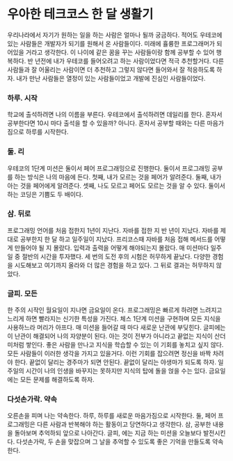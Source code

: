 # 우아한 테크코스 한 달 생활기
우리나라에서 자기가 원하는 일을 하는 사람은 얼마나 될까 궁금하다. 적어도 우테코에 있는 사람들은 개발자가 되기를 원해서 온 사람들이다. 
미래에 휼륭한 프로그래머가 되어있을 거라고 생각한다. 이 나이에 같은 꿈을 꾸는 사람들이랑 함께 공부할 수 있어 행복하다. 
반 년전에 내가 우테코를 들어오려고 하는 사람이었다면 적극 추천할거다. 
다른 사람들과 잘 어울리는 사람이면 더 추천하고 그렇지 않다면 들어와서 잘 적응하도록 하자. 
내가 만난 사람들은 열정이 있는 사람들이었고 개발에 진심인 사람들이었다.

### 하루. 시작
학교에 출석하려면 나의 이름을 부른다. 우테코에서 출석하려면 데일리를 한다. 혼자서 공부한다면 10시 마다 출석을 할 수 있을까? 아니다. 
혼자서 공부할 때와는 다른 마음가짐으로 하루를 시작한다.

### 둘. 리
우테코의 1단계 미션은 둘이서 페어 프로그래밍으로 진행한다. 둘이서 프로그래밍 공부를 하는 방식은 나의 마음에 든다. 
첫째, 내가 모르는 것을 페어가 알려준다. 
둘째, 내가 아는 것을 페어에게 알려준다. 
셋째, 나도 모르고 페어도 모르는 것을 알 수 있다.
둘이서 하는 코딩은 기쁨도 두 배이다.

### 삼. 뒤로
프로그래밍 언어를 처음 접한지 1년이 지난다. 자바를 접한 지 반 년이 지났다. 
자바를 제대로 공부한지 한 달 하고 일주일이 지났다. 프리코스때 자바를 처음 접해 메서드를 어떻게 만들어야 될 지 몰랐다. 
입력과 출력을 어떻게 해야되는지 몰랐다. 매 미션마다 일주일 중 절반의 시간을 투자했다. 세 번의 도전 후의 시험은 허무하게 끝났다. 
다양한 경험을 시도해보고 여기까지 올라와 더 많은 경험을 하고 있다. 그 뒤로 결과는 허무하지 않았다.

### 글피. 모든
한 주의 시작인 월요일이 지나면 금요일이 온다. 프로그래밍은 빠르게 하려면 느려지고 느리게 하면 빨라지는 신기한 특성을 가진다. 
체스 1단계 미션을 구현하며 모든 지식을 사용하느라 머리가 아프다. 매 미션을 들어갈 때 마다 새로운 난관에 부딪힌다. 
글피에는 이 난관이 해결되어 나의 자양분이 된다. 아는 것이 전부가 아니라고 끝없는 지식이 산더미처럼 쌓인다. 
좋은 사람을 만나고 지식을 학습할 수 있는 이 기회를 놓치고 싶지 않다. 모든 사람들이 이러한 생각을 가지고 있을거다. 
이런 기회를 잡으려면 정신을 바짝 차려야 한다. 끝없이 달리는 경주마가 되면 안된다. 끝없이 달리는 야생마가 되도록 하자. 
일주일의 시간이 나의 인생을 바꾸지는 못하지만 지식의 탑에 돌을 얹을 수는 있다. 금요일에는 모든 문제를 해결하도록 하자.

### 다섯손가락. 약속
오른손을 피며 나는 약속한다. 
하루, 하루를 새로운 마음가짐으로 시작한다. 
둘, 페어 프로그래밍은 다른 사람과 반복해야 하는 활동이고 당연하다고 생각한다. 
삼, 공부한 내용을 돌아보며 추억하되 앞으로 나아간다. 
글피, 에는 지금 하는 미션을 오늘보다 발전시킨다. 
다섯손가락, 두 손을 맞잡으며 그 날을 추억할 수 있도록 좋은 기억을 만들도록 약속한다.